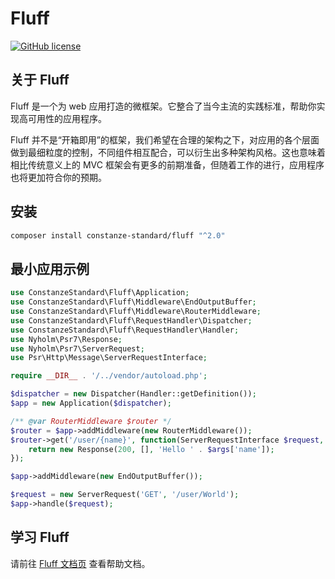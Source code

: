 # Fluff

[![GitHub license](https://img.shields.io/badge/license-Apache%202-blue)](https://github.com/constanze-standard/request-handler/blob/master/LICENSE)

## 关于 Fluff
Fluff 是一个为 web 应用打造的微框架。它整合了当今主流的实践标准，帮助你实现高可用性的应用程序。

Fluff 并不是“开箱即用”的框架，我们希望在合理的架构之下，对应用的各个层面做到最细粒度的控制，不同组件相互配合，可以衍生出多种架构风格。这也意味着相比传统意义上的 MVC 框架会有更多的前期准备，但随着工作的进行，应用程序也将更加符合你的预期。

## 安装
```bash
composer install constanze-standard/fluff "^2.0"
```

## 最小应用示例
```php
use ConstanzeStandard\Fluff\Application;
use ConstanzeStandard\Fluff\Middleware\EndOutputBuffer;
use ConstanzeStandard\Fluff\Middleware\RouterMiddleware;
use ConstanzeStandard\Fluff\RequestHandler\Dispatcher;
use ConstanzeStandard\Fluff\RequestHandler\Handler;
use Nyholm\Psr7\Response;
use Nyholm\Psr7\ServerRequest;
use Psr\Http\Message\ServerRequestInterface;

require __DIR__ . '/../vendor/autoload.php';

$dispatcher = new Dispatcher(Handler::getDefinition());
$app = new Application($dispatcher);

/** @var RouterMiddleware $router */
$router = $app->addMiddleware(new RouterMiddleware());
$router->get('/user/{name}', function(ServerRequestInterface $request, $args) {
    return new Response(200, [], 'Hello ' . $args['name']);
});

$app->addMiddleware(new EndOutputBuffer());

$request = new ServerRequest('GET', '/user/World');
$app->handle($request);
```

## 学习 Fluff
请前往 [Fluff 文档页](https://constanze-standard.github.io/fluff-framework-documentation/) 查看帮助文档。
